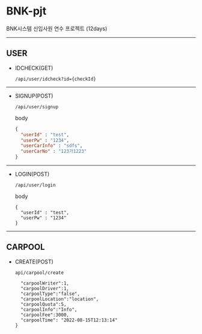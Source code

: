 # BNK-pjt

BNK시스템 신입사원 연수 프로젝트 (12days)

---
USER
---
* IDCHECK(GET)
  ```
  /api/user/idcheck?id={checkId}
  ```
---
* SIGNUP(POST)
  ```
  /api/user/signup
  ```
  body
  ```json
  {
    "userId" : "test",
    "userPw" : "1234",
    "userCarInfo" : "sdfs",
    "userCarNo" : "123가1223"
  }
  ```
---
* LOGIN(POST)
  ```
  /api/user/login
  ````
  body
  ```
  {
    "userId" : "test",
    "userPw" : "1234"
  }
  ```
---
CARPOOL
---
* CREATE(POST)
  ```
  api/carpool/create
  ```
  ```json{
    "carpoolWriter":1,
    "carpoolDriver":1,
    "carpoolType":"false",
    "carpoolLocation":"location",
    "carpoolQuota":5,
    "carpoolInfo":"Info",
    "carpoolFee":3000,
    "carpoolTime": "2022-08-15T12:13:14"
  }
  ```
